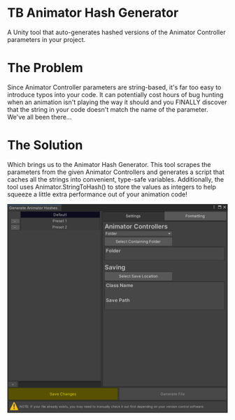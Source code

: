 # TB Animator Hash Generator
A Unity tool that auto-generates hashed versions of the Animator Controller parameters in your project.

# The Problem
Since Animator Controller parameters are string-based, it's far too easy to introduce typos into your code. It can potentially cost hours of bug hunting when an animation isn't playing the way it should and you FINALLY discover that the string in your code doesn't match the name of the parameter. We've all been there...

# The Solution
Which brings us to the Animator Hash Generator. This tool scrapes the parameters from the given Animator Controllers and generates a script that caches all the strings into convenient, type-safe variables. Additionally, the tool uses Animator.StringToHash() to store the values as integers to help squeeze a little extra performance out of your animation code!

![The basic tool setup](/Images/AnimatorHashGenerator_01.png?raw=true)